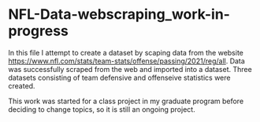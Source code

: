 # NFL-Data-webscraping_work-in-progress
In this file I attempt to create a dataset by scaping data from the website https://www.nfl.com/stats/team-stats/offense/passing/2021/reg/all.
Data was successfully scraped from the web and imported into a dataset. Three datasets consisting of team defensive and offenseive statistics were created.


This work was started for a class project in my graduate program before deciding to change topics, so it is still an ongoing project. 

